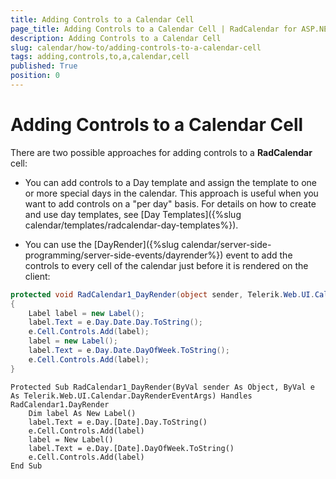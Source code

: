 ```yaml
---
title: Adding Controls to a Calendar Cell
page_title: Adding Controls to a Calendar Cell | RadCalendar for ASP.NET AJAX Documentation
description: Adding Controls to a Calendar Cell
slug: calendar/how-to/adding-controls-to-a-calendar-cell
tags: adding,controls,to,a,calendar,cell
published: True
position: 0
---
```


# Adding Controls to a Calendar Cell



There are two possible approaches for adding controls to a **RadCalendar** cell:

* You can add controls to a Day template and assign the template to one or more special days in the calendar. This approach is useful when you want to add controls on a "per day" basis. For details on how to create and use day templates, see [Day Templates]({%slug calendar/templates/radcalendar-day-templates%}).

* You can use the [DayRender]({%slug calendar/server-side-programming/server-side-events/dayrender%}) event to add the controls to every cell of the calendar just before it is rendered on the client:



````C#
protected void RadCalendar1_DayRender(object sender, Telerik.Web.UI.Calendar.DayRenderEventArgs e) 
{ 
    Label label = new Label();
    label.Text = e.Day.Date.Day.ToString();
    e.Cell.Controls.Add(label);
    label = new Label();
    label.Text = e.Day.Date.DayOfWeek.ToString();
    e.Cell.Controls.Add(label); 
}
````
````VB.NET
Protected Sub RadCalendar1_DayRender(ByVal sender As Object, ByVal e As Telerik.Web.UI.Calendar.DayRenderEventArgs) Handles RadCalendar1.DayRender
    Dim label As New Label()
    label.Text = e.Day.[Date].Day.ToString()
    e.Cell.Controls.Add(label)
    label = New Label()
    label.Text = e.Day.[Date].DayOfWeek.ToString()
    e.Cell.Controls.Add(label)
End Sub
````

